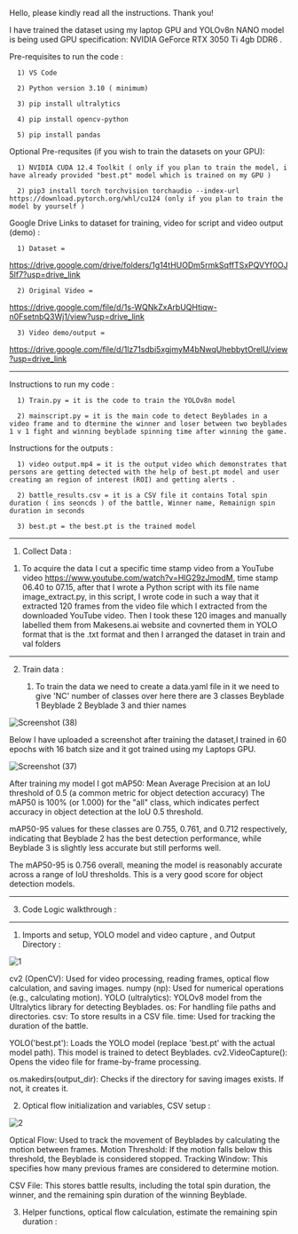 Hello, please kindly read all the instructions. Thank you!

I have trained the dataset using my laptop GPU and YOLOv8n NANO model is being used
GPU specification: NVIDIA GeForce RTX 3050 Ti 4gb DDR6 .


Pre-requisites to run the code :

      1) VS Code 
      
      2) Python version 3.10 ( minimum)
      
      3) pip install ultralytics
      
      4) pip install opencv-python
      
      5) pip install pandas
      
Optional Pre-requsites (if you wish to train the datasets on your GPU):

      1) NVIDIA CUDA 12.4 Toolkit ( only if you plan to train the model, i have already provided "best.pt" model which is trained on my GPU ) 
      
      2) pip3 install torch torchvision torchaudio --index-url https://download.pytorch.org/whl/cu124 (only if you plan to train the model by yourself )



Google Drive Links to dataset for training, video for script and video output (demo) :

      1) Dataset = 
      
https://drive.google.com/drive/folders/1g14tHUODm5rmkSqffTSxPQVYf0OJ5lf7?usp=drive_link
      
      2) Original Video = 
      
https://drive.google.com/file/d/1s-WQNkZxArbUQHtiqw-n0FsetnbQ3Wj1/view?usp=drive_link
      
      3) Video demo/output =
       
https://drive.google.com/file/d/1lz71sdbi5xgjmyM4bNwqUhebbytOrelU/view?usp=drive_link

---

Instructions to run my code :

      1) Train.py = it is the code to train the YOLOv8n model
      
      2) mainscript.py = it is the main code to detect Beyblades in a video frame and to dtermine the winner and loser between two beyblades 1 v 1 fight and winning beyblade spinning time after winning the game.

Instructions for the outputs :

      1) video output.mp4 = it is the output video which demonstrates that persons are getting detected with the help of best.pt model and user creating an region of interest (ROI) and getting alerts .
      
      2) battle_results.csv = it is a CSV file it contains Total spin duration ( ins seoncds ) of the battle, Winner name, Remainign spin duration in seconds 
      
      3) best.pt = the best.pt is the trained model 

---

1) Collect Data :

  1.  To acquire the data I cut a specific time stamp video from a YouTube video https://www.youtube.com/watch?v=HlG29zJmodM, time stamp 06.40 to 07.15, after that  I wrote a Python script with its file name 
   image_extract.py, in this script, I wrote code in such a way that it extracted 120 frames from the video file which I extracted from the downloaded YouTube video. Then I took these 120 images and manually labelled them from Makesens.ai website and covnerted them in YOLO format that is the .txt format and then I arranged the dataset in train and val folders

---

2) Train data :

   1.  To train the data we need to create a data.yaml file in it we need to give 'NC' number of classes over here there are 3 classes Beyblade 1 Beyblade 2 Beyblade 3 and thier names

![Screenshot (38)](https://github.com/user-attachments/assets/6300b423-73fa-45b9-9663-1c512fd03fb8)


Below I have uploaded a screenshot after training the dataset,I trained in 60 epochs with 16 batch size and it got trained using my Laptops GPU.



![Screenshot (37)](https://github.com/user-attachments/assets/15dc734b-670f-46d9-a43e-3fed0d34f087)

After training my model I got mAP50: Mean Average Precision at an IoU threshold of 0.5 (a common metric for object detection accuracy) The mAP50 is 100% (or 1.000) for the "all" class, which indicates perfect accuracy in object detection at the IoU 0.5 threshold.

mAP50-95 values for these classes are 0.755, 0.761, and 0.712 respectively, indicating that Beyblade 2 has the best detection performance, while Beyblade 3 is slightly less accurate but still performs well.

The mAP50-95 is 0.756 overall, meaning the model is reasonably accurate across a range of IoU thresholds. This is a very good score for object detection models.


---

3) Code Logic walkthrough :

---

1) Imports and setup, YOLO model and video capture , and Output Directory :


![1](https://github.com/user-attachments/assets/cab0b3d2-cca1-4836-aa42-28898e4b550e)

cv2 (OpenCV): Used for video processing, reading frames, optical flow calculation, and saving images.
numpy (np): Used for numerical operations (e.g., calculating motion).
YOLO (ultralytics): YOLOv8 model from the Ultralytics library for detecting Beyblades.
os: For handling file paths and directories.
csv: To store results in a CSV file.
time: Used for tracking the duration of the battle.

YOLO('best.pt'): Loads the YOLO model (replace 'best.pt' with the actual model path). This model is trained to detect Beyblades.
cv2.VideoCapture(): Opens the video file for frame-by-frame processing.

os.makedirs(output_dir): Checks if the directory for saving images exists. If not, it creates it.

2) Optical flow initialization and variables, CSV setup :

![2](https://github.com/user-attachments/assets/8986cf67-0891-4565-b467-9ca5516f348e)



Optical Flow: Used to track the movement of Beyblades by calculating the motion between frames.
Motion Threshold: If the motion falls below this threshold, the Beyblade is considered stopped.
Tracking Window: This specifies how many previous frames are considered to determine motion.

CSV File: This stores battle results, including the total spin duration, the winner, and the remaining spin duration of the winning Beyblade.


3) Helper functions, optical flow calculation, estimate the remaining spin duration :



